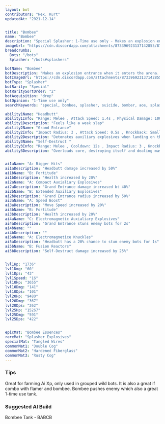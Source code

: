 ```yaml
---
layout: bot
contributors: "Hex, Kurt"
updatedAt: "2021-12-14"


title: "Bombee"
name: "Bombee"
description: "Special Splasher: 1-Time use only - Makes an explosion entrance when it enters the arena. Self-destructs when fully charged"
imageUrl: "https://cdn.discordapp.com/attachments/873396923137142855/873397789688729670/bombee.png"
breadcrumbs:
  Bots: "/bots"
  Splasher: "/bots#splashers"

botName: "Bombee"
botDescription: "Makes an explosion entrance when it enters the arena. Self-destructs when fully charged"
botImageUrl: "https://cdn.discordapp.com/attachments/873396923137142855/873397789688729670/bombee.png"
botType: "Splasher"
botRarity: "Special"
botRaritySortOrder: "2"
botAcquisition: "drop"
botOpinion: "1-Time use only"
searchKeywords: "special, bombee, splasher, suicide, bomber, aoe, splash, weak, 1, useless"

ability1Name: "Headbutt"
ability1Info: "Range: Melee , Attack Speed: 1.4s , Physical Damage: 100%"
ability1Description: "Feels like a weak slap"
ability2Name: "Grand Entrance"
ability2Info: "Impact Radius: 3 , Attack Speed: 0.5s , Knockback: Small , Energy Damage: 500%"
ability2Description: "Detonates auxiliary explosives when landing on the battlefield"
ability3Name: "Self-Destruct "
ability3Info: "Range: Melee , Cooldown: 12s , Impact Radius: 3 , Knockback: Small , Energy Damage: 1333%"
ability3Description: "Overloads core, destroying itself and dealing massive damage to nearby enemies."


ai1aName: "A: Bigger Hits"
ai1aDescription: "Headbutt damage increased by 50%"
ai1bName: "B: Fortitude"
ai1bDescription: "Health increased by 20%"
ai2aName: "A: Compact Auxialiary Explosives"
ai2aDescription: "Grand Entrance damage increased bt 40%"
ai2bName: "B: Extended Auxiliary Explosives"
ai2bDescription: "Grand Entrance radius increased by 50%"
ai3aName: "A: Speed Boost"
ai3aDescription: "Move Speed increased by 20%"
ai3bName: "B: Fortitude"
ai3bDescription: "Health increased by 20%"
ai4aName: "C: Electromagnetic Auxialiary Explosives"
ai4aDescription: "Grand Entrance stuns enemy bots for 2s"
ai4bName: ""
ai4bDescription: ""
ai5aName: "A: Electromagnetice Knuckles"
ai5aDescription: "Headbutt has a 20% chance to stun enemy bots for 1s"
ai5bName: "B: Fusion Reactors"
ai5bDescription: "Self-Destruct damage increased by 25%"


lvl1Hp: "1736"
lvl1Dmg: "60"
lvl1Dps: "43"
lvl1Speed: "16"
lvl10Hp: "3655"
lvl10Dmg: "141"
lvl10Dps: "101"
lvl20Hp: "9480"
lvl20Dmg: "367"
lvl20Dps: "262"
lvl25Hp: "15267"
lvl25Dmg: "591"
lvl25Dps: "422"


epicMat: "Bombee Essences"
rareMat: "Splasher Explosives"
specialMat: "Tangled Wires"
commonMat1: "Double Cog"
commonMat2: "Hardened Fiberglass"
commonMat3: "Rusty Cog"
---
```


### Tips
Great for farming Ai Xp, only used in grouped wild bots. It is also a great if combo with flamer and bombee. Bombee pushes enemy which also a great 1-time use tank.

### Suggested AI Build
Bombee Tank - BABCB
